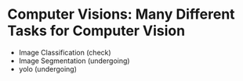 # Computer Visions: Many Different Tasks for Computer Vision
- Image Classification (check)
- Image Segmentation (undergoing)
- yolo (undergoing)
